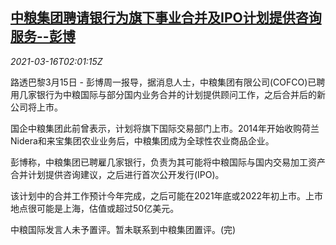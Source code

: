 <!--1615863347000-->
[中粮集团聘请银行为旗下事业合并及IPO计划提供咨询服务--彭博](https://cn.reuters.com/article/cofco-hiring-banks-0315-mon-idCNKBS2B8061)
------

<div><i>2021-03-16T02:01:15Z</i></div><p>路透巴黎3月15日 - 彭博周一报导，据消息人士，中粮集团有限公司(COFCO)已聘用几家银行为中粮国际与部分国内业务合并的计划提供顾问工作，之后合并后的新公司将上市。</p><p>国企中粮集团此前曾表示，计划将旗下国际交易部门上市。2014年开始收购荷兰Nidera和来宝集团农业业务后，中粮集团成为全球性农业商品企业。</p><p>彭博称，中粮集团已聘雇几家银行，负责为其可能将中粮国际与国内交易加工资产合并计划提供咨询建议，之后进行首次公开发行(IPO)。</p><p>该计划中的合并工作预计今年完成，之后可能在2021年底或2022年初上市。上市地点很可能是上海，估值或超过50亿美元。</p><p>中粮国际发言人未予置评。暂未联系到中粮集团置评。(完)</p>

